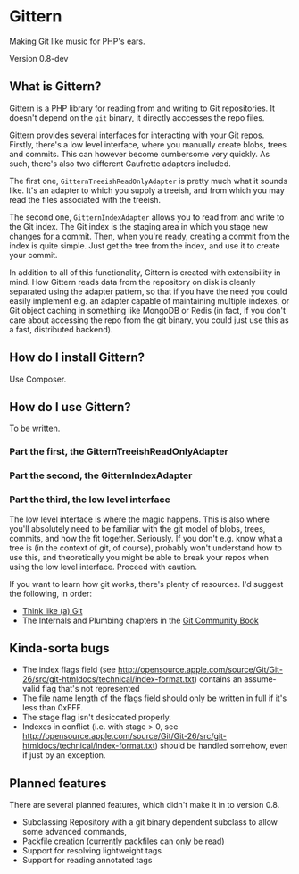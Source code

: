 # Gittern
Making Git like music for PHP's ears.

Version 0.8-dev

## What is Gittern?
Gittern is a PHP library for reading from and writing to Git repositories. It doesn't depend on the ```git``` binary, it directly acccesses the repo files.

Gittern provides several interfaces for interacting with your Git repos. Firstly, there's a low level interface, where you manually create blobs, trees and commits. This can however become cumbersome very quickly. As such, there's also two different Gaufrette adapters included. 

The first one, ```GitternTreeishReadOnlyAdapter``` is pretty much what it sounds like. It's an adapter to which you supply a treeish, and from which you may read the files associated with the treeish.

The second one, ```GitternIndexAdapter``` allows you to read from and write to the Git index. The Git index is the staging area in which you stage new changes for a commit. Then, when you're ready, creating a commit from the index is quite simple. Just get the tree from the index, and use it to create your commit.

In addition to all of this functionality, Gittern is created with extensibility in mind. How Gittern reads data from the repository on disk is cleanly separated using the adapter pattern, so that if you have the need you could easily implement e.g. an adapter capable of maintaining multiple indexes, or Git object caching in something like MongoDB or Redis (in fact, if you don't care about accessing the repo from the git binary, you could just use this as a fast, distributed backend).

## How do I install Gittern?
Use Composer.

## How do I use Gittern?
To be written.

### Part the first, the GitternTreeishReadOnlyAdapter

### Part the second, the GitternIndexAdapter

### Part the third, the low level interface
The low level interface is where the magic happens. This is also where you'll absolutely need to be familiar with the git model of blobs, trees, commits, and how the fit together. Seriously. If you don't e.g. know what a tree is (in the context of git, of course), probably won't understand how to use this, and theoretically you might be able to break your repos when using the low level interface. Proceed with caution.

If you want to learn how git works, there's plenty of resources. I'd suggest the following, in order:

* [Think like (a) Git](http://think-like-a-git.net/)
* The Internals and Plumbing chapters in the [Git Community Book](http://book.git-scm.com/index.html)

## Kinda-sorta bugs
* The index flags field (see http://opensource.apple.com/source/Git/Git-26/src/git-htmldocs/technical/index-format.txt) contains an assume-valid flag that's not represented
* The file name length of the flags field should only be written in full if it's less than 0xFFF.
* The stage flag isn't desiccated properly.
* Indexes in conflict (i.e. with stage > 0, see http://opensource.apple.com/source/Git/Git-26/src/git-htmldocs/technical/index-format.txt) should be handled somehow, even if just by an exception.

## Planned features
There are several planned features, which didn't make it in to version 0.8. 

* Subclassing Repository with a git binary dependent subclass to allow some advanced commands,
* Packfile creation (currently packfiles can only be read)
* Support for resolving lightweight tags
* Support for reading annotated tags